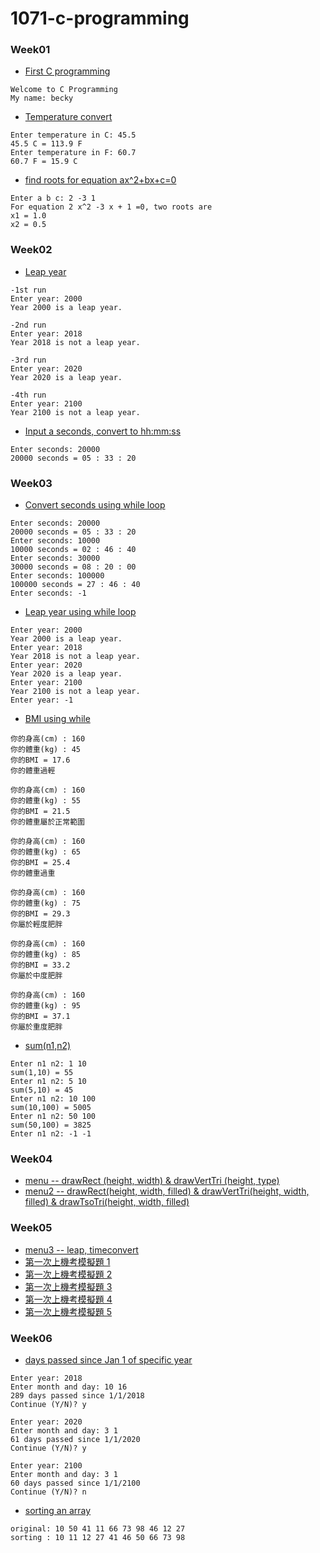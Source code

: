# 1071-c-programming

### Week01

* [First C programming](https://github.com/becky4141/1071-c-programming/blob/master/w01/welcome.cpp)
````
Welcome to C Programming
My name: becky
````
* [Temperature convert](https://github.com/becky4141/1071-c-programming/blob/master/w01/temptrans.cpp)
````
Enter temperature in C: 45.5
45.5 C = 113.9 F 
Enter temperature in F: 60.7 
60.7 F = 15.9 C
````
* [find roots for equation ax^2+bx+c=0](https://github.com/becky4141/1071-c-programming/blob/master/w01/equations.cpp)
````
Enter a b c: 2 -3 1 
For equation 2 x^2 -3 x + 1 =0, two roots are 
x1 = 1.0 
x2 = 0.5
````

### Week02

* [Leap year](https://github.com/becky4141/1071-c-programming/blob/master/w02/leap%20year.cpp)
````
-1st run
Enter year: 2000
Year 2000 is a leap year.

-2nd run
Enter year: 2018
Year 2018 is not a leap year.

-3rd run
Enter year: 2020
Year 2020 is a leap year.

-4th run
Enter year: 2100
Year 2100 is not a leap year.
````
* [Input a seconds, convert to hh:mm:ss](https://github.com/becky4141/1071-c-programming/blob/master/w02/seconds.cpp)
````
Enter seconds: 20000 
20000 seconds = 05 : 33 : 20
````
### Week03
* [Convert seconds using while loop](https://github.com/becky4141/1071-c-programming/blob/master/w03/seconds%202.cpp)
````
Enter seconds: 20000 
20000 seconds = 05 : 33 : 20 
Enter seconds: 10000 
10000 seconds = 02 : 46 : 40 
Enter seconds: 30000 
30000 seconds = 08 : 20 : 00 
Enter seconds: 100000
100000 seconds = 27 : 46 : 40 
Enter seconds: -1
````
* [Leap year using while loop](https://github.com/becky4141/1071-c-programming/blob/master/w03/leap%20year%202.cpp)
````
Enter year: 2000 
Year 2000 is a leap year. 
Enter year: 2018 
Year 2018 is not a leap year. 
Enter year: 2020 
Year 2020 is a leap year. 
Enter year: 2100 
Year 2100 is not a leap year. 
Enter year: -1
````
* [BMI using while](https://github.com/becky4141/1071-c-programming/blob/master/w03/BMI.cpp)
````
你的身高(cm) : 160
你的體重(kg) : 45
你的BMI = 17.6
你的體重過輕

你的身高(cm) : 160
你的體重(kg) : 55
你的BMI = 21.5
你的體重屬於正常範圍

你的身高(cm) : 160
你的體重(kg) : 65
你的BMI = 25.4
你的體重過重

你的身高(cm) : 160
你的體重(kg) : 75
你的BMI = 29.3
你屬於輕度肥胖

你的身高(cm) : 160
你的體重(kg) : 85
你的BMI = 33.2
你屬於中度肥胖

你的身高(cm) : 160
你的體重(kg) : 95
你的BMI = 37.1
你屬於重度肥胖
````
* [sum(n1,n2)](https://github.com/becky4141/1071-c-programming/blob/master/w03/sum.cpp)
````
Enter n1 n2: 1 10 
sum(1,10) = 55 
Enter n1 n2: 5 10 
sum(5,10) = 45 
Enter n1 n2: 10 100 
sum(10,100) = 5005 
Enter n1 n2: 50 100 
sum(50,100) = 3825 
Enter n1 n2: -1 -1
````
### Week04
* [menu -- drawRect (height, width)  & drawVertTri (height, type)](https://github.com/becky4141/1071-c-programming/blob/master/w04/menu.cpp)
* [menu2 -- drawRect(height, width, filled)  &  drawVertTri(height, width, filled)  &  drawTsoTri(height, width, filled)](https://github.com/becky4141/1071-c-programming/blob/master/w04/menu%202.0.cpp)
### Week05
* [menu3 -- leap, timeconvert](https://github.com/becky4141/1071-c-programming/blob/master/w05/menu%203.0.cpp)
* [第一次上機考模擬題 1](https://github.com/becky4141/1071-c-programming/blob/master/w05/%E6%A8%A1%E6%93%AC1.cpp)
* [第一次上機考模擬題 2](https://github.com/becky4141/1071-c-programming/blob/master/w05/%E6%A8%A1%E6%93%AC2.cpp)
* [第一次上機考模擬題 3](https://github.com/becky4141/1071-c-programming/blob/master/w05/%E6%A8%A1%E6%93%AC3.cpp)
* [第一次上機考模擬題 4](https://github.com/becky4141/1071-c-programming/blob/master/w05/%E6%A8%A1%E6%93%AC4.cpp)
* [第一次上機考模擬題 5](https://github.com/becky4141/1071-c-programming/blob/master/w05/%E6%A8%A1%E6%93%AC5.cpp)
### Week06
* [days passed since Jan 1 of specific year](https://github.com/becky4141/1071-c-programming/blob/master/w06/daysPassed.cpp)
````
Enter year: 2018 
Enter month and day: 10 16 
289 days passed since 1/1/2018 
Continue (Y/N)? y 

Enter year: 2020 
Enter month and day: 3 1 
61 days passed since 1/1/2020 
Continue (Y/N)? y 

Enter year: 2100 
Enter month and day: 3 1 
60 days passed since 1/1/2100 
Continue (Y/N)? n
````
* [sorting an array](https://github.com/becky4141/1071-c-programming/blob/master/w06/sort.cpp)
````
original: 10 50 41 11 66 73 98 46 12 27
sorting : 10 11 12 27 41 46 50 66 73 98
````
<!--stackedit_data:
eyJoaXN0b3J5IjpbLTEyODcyOTgzODgsLTY1NTMxNTc4NSwtMT
M0ODkxNTQ4NiwyMDA5NjMwNzYxLDE3MjIxODAyMl19
-->